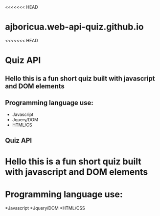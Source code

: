 <<<<<<< HEAD
# ajboricua.web-api-quiz.github.io

<<<<<<< HEAD
# Quiz API

## Hello this is a fun short quiz built with javascript and DOM elements 

## Programming language use:
* Javascript <br />
* Jquery/DOM <br />
* HTML/CS
## Quiz API

# Hello this is a fun short quiz built with javascript and DOM elements 

# Programming language use:
*Javascript
*Jquery/DOM
*HTML/CSS